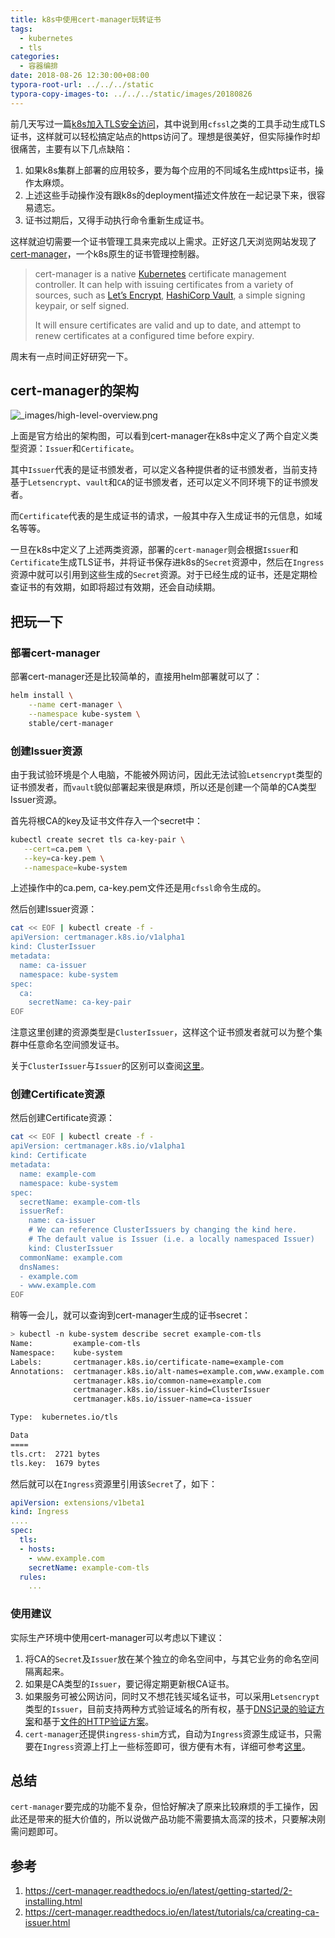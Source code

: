 ```yaml
---
title: k8s中使用cert-manager玩转证书
tags:
  - kubernetes
  - tls
categories:
  - 容器编排
date: 2018-08-26 12:30:00+08:00
typora-root-url: ../../../static
typora-copy-images-to: ../../../static/images/20180826
---
```


前几天写过一篇[k8s加入TLS安全访问](k8s加入TLS安全访问.md)，其中说到用`cfssl`之类的工具手动生成TLS证书，这样就可以轻松搞定站点的https访问了。理想是很美好，但实际操作时却很痛苦，主要有以下几点缺陷：

1. 如果k8s集群上部署的应用较多，要为每个应用的不同域名生成https证书，操作太麻烦。
2. 上述这些手动操作没有跟k8s的deployment描述文件放在一起记录下来，很容易遗忘。
3. 证书过期后，又得手动执行命令重新生成证书。

这样就迫切需要一个证书管理工具来完成以上需求。正好这几天浏览网站发现了[cert-manager](https://cert-manager.readthedocs.io/en/latest/index.html)，一个k8s原生的证书管理控制器。

> cert-manager is a native [Kubernetes](https://kubernetes.io/) certificate management controller. It can help with issuing certificates from a variety of sources, such as [Let’s Encrypt](https://letsencrypt.org/), [HashiCorp Vault](https://www.vaultproject.io/), a simple signing keypair, or self signed.
>
> It will ensure certificates are valid and up to date, and attempt to renew certificates at a configured time before expiry.

周末有一点时间正好研究一下。

## cert-manager的架构

![_images/high-level-overview.png](/images/20180826/high-level-overview.png)

上面是官方给出的架构图，可以看到cert-manager在k8s中定义了两个自定义类型资源：`Issuer`和`Certificate`。

其中`Issuer`代表的是证书颁发者，可以定义各种提供者的证书颁发者，当前支持基于`Letsencrypt`、`vault`和`CA`的证书颁发者，还可以定义不同环境下的证书颁发者。

而`Certificate`代表的是生成证书的请求，一般其中存入生成证书的元信息，如域名等等。

一旦在k8s中定义了上述两类资源，部署的`cert-manager`则会根据`Issuer`和`Certificate`生成TLS证书，并将证书保存进k8s的`Secret`资源中，然后在`Ingress`资源中就可以引用到这些生成的`Secret`资源。对于已经生成的证书，还是定期检查证书的有效期，如即将超过有效期，还会自动续期。

## 把玩一下

### 部署cert-manager

部署cert-manager还是比较简单的，直接用helm部署就可以了：

```bash
helm install \
    --name cert-manager \
    --namespace kube-system \
    stable/cert-manager
```

### 创建Issuer资源

由于我试验环境是个人电脑，不能被外网访问，因此无法试验`Letsencrypt`类型的证书颁发者，而`vault`貌似部署起来很是麻烦，所以还是创建一个简单的CA类型Issuer资源。

首先将根CA的key及证书文件存入一个secret中：

```bash
kubectl create secret tls ca-key-pair \
   --cert=ca.pem \
   --key=ca-key.pem \
   --namespace=kube-system
```

上述操作中的ca.pem,  ca-key.pem文件还是用`cfssl`命令生成的。

然后创建Issuer资源：

```bash
cat << EOF | kubectl create -f -
apiVersion: certmanager.k8s.io/v1alpha1
kind: ClusterIssuer
metadata:
  name: ca-issuer
  namespace: kube-system
spec:
  ca:
    secretName: ca-key-pair
EOF
```

注意这里创建的资源类型是`ClusterIssuer`，这样这个证书颁发者就可以为整个集群中任意命名空间颁发证书。

关于`ClusterIssuer`与`Issuer`的区别可以查阅[这里](https://cert-manager.readthedocs.io/en/latest/getting-started/3-configuring-first-issuer.html)。

### 创建Certificate资源

然后创建Certificate资源：

```bash
cat << EOF | kubectl create -f -
apiVersion: certmanager.k8s.io/v1alpha1
kind: Certificate
metadata:
  name: example-com
  namespace: kube-system
spec:
  secretName: example-com-tls
  issuerRef:
    name: ca-issuer
    # We can reference ClusterIssuers by changing the kind here.
    # The default value is Issuer (i.e. a locally namespaced Issuer)
    kind: ClusterIssuer
  commonName: example.com
  dnsNames:
  - example.com
  - www.example.com
EOF
```

稍等一会儿，就可以查询到cert-manager生成的证书secret：

```bash
> kubectl -n kube-system describe secret example-com-tls
Name:         example-com-tls
Namespace:    kube-system
Labels:       certmanager.k8s.io/certificate-name=example-com
Annotations:  certmanager.k8s.io/alt-names=example.com,www.example.com
              certmanager.k8s.io/common-name=example.com
              certmanager.k8s.io/issuer-kind=ClusterIssuer
              certmanager.k8s.io/issuer-name=ca-issuer

Type:  kubernetes.io/tls

Data
====
tls.crt:  2721 bytes
tls.key:  1679 bytes
```

然后就可以在`Ingress`资源里引用该`Secret`了，如下：

```yaml
apiVersion: extensions/v1beta1
kind: Ingress
....
spec:
  tls:
  - hosts:
    - www.example.com
    secretName: example-com-tls
  rules:
    ...
```

### 使用建议

实际生产环境中使用cert-manager可以考虑以下建议：

1. 将CA的`Secret`及`Issuer`放在某个独立的命名空间中，与其它业务的命名空间隔离起来。
2. 如果是CA类型的`Issuer`，要记得定期更新根CA证书。
3. 如果服务可被公网访问，同时又不想花钱买域名证书，可以采用`Letsencrypt`类型的`Issuer`，目前支持两种方式验证域名的所有权，基于[DNS记录的验证方案](https://cert-manager.readthedocs.io/en/latest/tutorials/acme/dns-validation.html)和基于[文件的HTTP验证方案](https://cert-manager.readthedocs.io/en/latest/tutorials/acme/http-validation.html)。
4. `cert-manager`还提供`ingress-shim`方式，自动为`Ingress`资源生成证书，只需要在`Ingress`资源上打上一些标签即可，很方便有木有，详细可参考[这里](https://cert-manager.readthedocs.io/en/latest/reference/ingress-shim.html)。

## 总结

`cert-manager`要完成的功能不复杂，但恰好解决了原来比较麻烦的手工操作，因此还是带来的挺大价值的，所以说做产品功能不需要搞太高深的技术，只要解决刚需问题即可。

## 参考

1. https://cert-manager.readthedocs.io/en/latest/getting-started/2-installing.html
2. https://cert-manager.readthedocs.io/en/latest/tutorials/ca/creating-ca-issuer.html